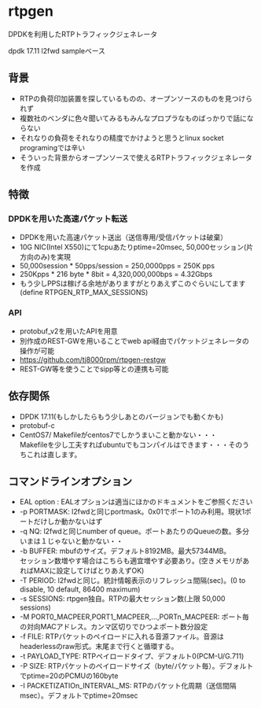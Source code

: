 # rtpgen

DPDKを利用したRTPトラフィックジェネレータ

dpdk 17.11 l2fwd sampleベース

## 背景
- RTPの負荷印加装置を探しているものの、オープンソースのものを見つけられず
- 複数社のベンダに色々聞いてみるもみんなプロプラなものばっかりで話にならない
- それなりの負荷をそれなりの精度でかけようと思うとlinux socket programingでは辛い
- そういった背景からオープンソースで使えるRTPトラフィックジェネレータを作成

## 特徴
### DPDKを用いた高速パケット転送
- DPDKを用いた高速パケット送出（送信専用/受信パケットは破棄）
- 10G NIC(Intel X550)にて1cpuあたりptime=20msec, 50,000セッション(片方向のみ)を実現
- 50,000session * 50pps/session = 250,0000pps = 250K pps
- 250Kpps * 216 byte * 8bit = 4,320,000,000bps = 4.32Gbps
- もう少しPPSは稼げる余地がありますがとりあえずこのぐらいにしてます(define RTPGEN_RTP_MAX_SESSIONS)

### API
- protobuf_v2を用いたAPIを用意
- 別作成のREST-GWを用いることでweb api経由でパケットジェネレータの操作が可能
- https://github.com/tj8000rpm/rtpgen-restgw
- REST-GW等を使うことでsipp等との連携も可能

## 依存関係
- DPDK 17.11(もしかしたらもう少しあとのバージョンでも動くかも)
- protobuf-c
- CentOS7/ Makefileがcentos7でしかうまいこと動かない・・・  
  Makefileを少し工夫すればubuntuでもコンパイルはできます・・・そのうちこれは直します。

## コマンドラインオプション
- EAL option : EALオプションは適当にほかのドキュメントをご参照ください
- -p PORTMASK: l2fwdと同じportmask。0x01でポート1のみ利用。現状1ポートだけしか動かないはず
- -q NQ: l2fwdと同じnumber of queue。ポートあたりのQueueの数。多分いまは１じゃないと動かない・・
- -b BUFFER: mbufのサイズ。デフォルト8192MB。最大57344MB。  
             セッション数増やす場合はこちらも適宜増やす必要あり。(空きメモリがあればMAXに設定してけばとりあえずOK)
- -T PERIOD: l2fwdと同じ。統計情報表示のリフレッシュ間隔(sec)。(0 to disable, 10 default, 86400 maximum)
- -s SESSIONS: rtpgen独自。RTPの最大セッション数(上限 50,000 sessions)
- -M PORT0_MACPEER,PORT1_MACPEER,...,PORTn_MACPEER: ポート毎の対向MACアドレス。カンマ区切りでひつよポート数分設定
- -f FILE: RTPパケットのペイロードに入れる音源ファイル。音源はheaderlessのraw形式。末尾まで行くと循環する。
- -t PAYLOAD_TYPE: RTPペイロードタイプ、デフォルト0(PCM-U/G.711)
- -P SIZE: RTPパケットのペイロードサイズ（byte/パケット毎）。デフォルトでptime=20のPCMUの160byte
- -I PACKETIZATIOn_INTERVAL_MS: RTPのパケット化周期（送信間隔 msec）。デフォルトでptime=20msec

